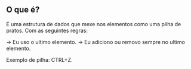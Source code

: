 ## O que é?

É uma estrutura de dados que mexe nos elementos como uma pilha de pratos. Com as seguintes regras: 

-> Eu uso o ultimo elemento.
-> Eu adiciono ou removo sempre no ultimo elemento.

Exemplo de pilha: CTRL+Z.